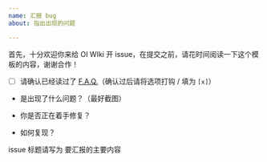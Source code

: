 ```yaml
---
name: 汇报 bug
about: 指出出现的问题

---
```


首先，十分欢迎你来给 OI WIki 开 issue，在提交之前，请花时间阅读一下这个模板的内容，谢谢合作！

- [ ] 请确认已经读过了 [F.A.Q.](https://oi-wiki.org/intro/faq/)（确认过后请将选项打钩 / 填为 `[x]`）

- 是出现了什么问题？（最好截图）

- 你是否正在着手修复？

- 如何复现？

issue 标题请写为 要汇报的主要内容
